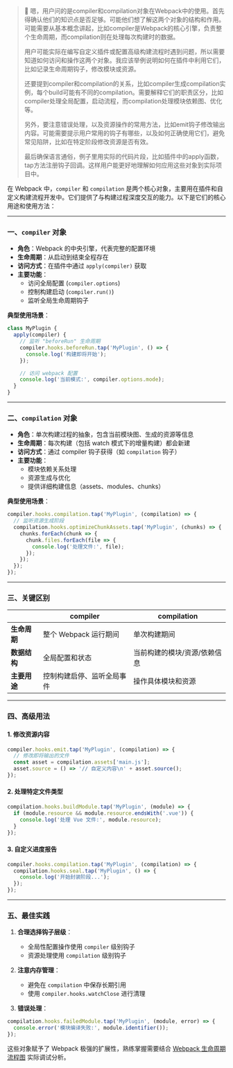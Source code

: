 > 💭 嗯，用户问的是compiler和compilation对象在Webpack中的使用。首先得确认他们的知识点是否足够。可能他们想了解这两个对象的结构和作用。可能需要从基本概念讲起，比如compiler是Webpack的核心引擎，负责整个生命周期，而compilation则在处理每次构建时的数据。
>
> 用户可能实际在编写自定义插件或配置高级构建流程时遇到问题，所以需要知道如何访问和操作这两个对象。我应该举例说明如何在插件中利用它们，比如记录生命周期钩子，修改模块或资源。
>
> 还要提到compiler和compilation的关系，比如compiler生成compilation实例，每个build可能有不同的compilation。需要解释它们的职责区分，比如compiler处理全局配置，启动流程，而compilation处理模块依赖图、优化等。
>
> 另外，要注意错误处理，以及资源操作的常用方法，比如emit钩子修改输出内容。可能需要提示用户常用的钩子有哪些，以及如何正确使用它们，避免常见陷阱，比如在特定阶段修改资源是否有效。
>
> 最后确保语言通俗，例子里用实际的代码片段，比如插件中的apply函数，tap方法注册钩子回调。这样用户能更好地理解如何应用这些对象到实际项目中。
>
> 



在 Webpack 中，`compiler` 和 `compilation` 是两个核心对象，主要用在插件和自定义构建流程开发中。它们提供了与构建过程深度交互的能力。以下是它们的核心用途和使用方法：

---

### 一、`compiler` 对象
- **角色**：Webpack 的中央引擎，代表完整的配置环境
- **生命周期**：从启动到结束全程存在
- **访问方式**：在插件中通过 `apply(compiler)` 获取
- **主要功能**：
  - 访问全局配置 (`compiler.options`)
  - 控制构建启动 (`compiler.run()`)
  - 监听全局生命周期钩子

**典型使用场景**：
```javascript
class MyPlugin {
  apply(compiler) {
    // 监听 "beforeRun" 生命周期
    compiler.hooks.beforeRun.tap('MyPlugin', () => {
      console.log('构建即将开始');
    });

    // 访问 webpack 配置
    console.log('当前模式:', compiler.options.mode);
  }
}
```

---

### 二、`compilation` 对象
- **角色**：单次构建过程的抽象，包含当前模块图、生成的资源等信息
- **生命周期**：每次构建（包括 watch 模式下的增量构建）都会新建
- **访问方式**：通过 compiler 钩子获得（如 `compilation` 钩子）
- **主要功能**：
  - 模块依赖关系处理
  - 资源生成与优化
  - 提供详细构建信息（assets、modules、chunks）

**典型使用场景**：
```javascript
compiler.hooks.compilation.tap('MyPlugin', (compilation) => {
  // 监听资源生成阶段
  compilation.hooks.optimizeChunkAssets.tap('MyPlugin', (chunks) => {
    chunks.forEach(chunk => {
      chunk.files.forEach(file => {
        console.log('处理文件:', file);
      });
    });
  });
});
```

---

### 三、关键区别
|                 | compiler                     | compilation               |
|-----------------|-----------------------------|---------------------------|
| **生命周期**      | 整个 Webpack 运行期间         | 单次构建期间               |
| **数据结构**      | 全局配置和状态               | 当前构建的模块/资源/依赖信息 |
| **主要用途**      | 控制构建启停、监听全局事件    | 操作具体模块和资源         |

---

### 四、高级用法
#### 1. 修改资源内容
```javascript
compiler.hooks.emit.tap('MyPlugin', (compilation) => {
  // 修改即将输出的文件
  const asset = compilation.assets['main.js'];
  asset.source = () => '// 自定义内容\n' + asset.source();
});
```

#### 2. 处理特定文件类型
```javascript
compilation.hooks.buildModule.tap('MyPlugin', (module) => {
  if (module.resource && module.resource.endsWith('.vue')) {
    console.log('处理 Vue 文件:', module.resource);
  }
});
```

#### 3. 自定义进度报告
```javascript
compiler.hooks.compilation.tap('MyPlugin', (compilation) => {
  compilation.hooks.seal.tap('MyPlugin', () => {
    console.log('开始封装阶段...');
  });
});
```

---

### 五、最佳实践
1. **合理选择钩子层级**：
   - 全局性配置操作使用 `compiler` 级别钩子
   - 资源处理使用 `compilation` 级别钩子

2. **注意内存管理**：
   - 避免在 `compilation` 中保存长期引用
   - 使用 `compiler.hooks.watchClose` 进行清理

3. **错误处理**：
```javascript
compilation.hooks.failedModule.tap('MyPlugin', (module, error) => {
  console.error('模块编译失败:', module.identifier());
});
```

这些对象赋予了 Webpack 极强的扩展性，熟练掌握需要结合 [Webpack 生命周期流程图](https://webpack.js.org/api/compiler-hooks/#hooks) 实际调试分析。
